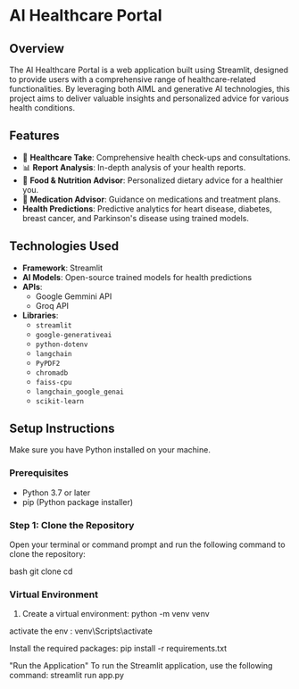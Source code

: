 # AI Healthcare Portal

## Overview

The AI Healthcare Portal is a web application built using Streamlit, designed to provide users with a comprehensive range of healthcare-related functionalities. By leveraging both AIML and generative AI technologies, this project aims to deliver valuable insights and personalized advice for various health conditions.

## Features

- 🏥 **Healthcare Take**: Comprehensive health check-ups and consultations.
- 📊 **Report Analysis**: In-depth analysis of your health reports.
- 🥗 **Food & Nutrition Advisor**: Personalized dietary advice for a healthier you.
- 💊 **Medication Advisor**: Guidance on medications and treatment plans.
- **Health Predictions**: Predictive analytics for heart disease, diabetes, breast cancer, and Parkinson's disease using trained models.

## Technologies Used

- **Framework**: Streamlit
- **AI Models**: Open-source trained models for health predictions
- **APIs**: 
  - Google Gemmini API
  - Groq API
- **Libraries**:
  - `streamlit`
  - `google-generativeai`
  - `python-dotenv`
  - `langchain`
  - `PyPDF2`
  - `chromadb`
  - `faiss-cpu`
  - `langchain_google_genai`
  - `scikit-learn`

## Setup Instructions


Make sure you have Python installed on your machine. 


### Prerequisites

- Python 3.7 or later
- pip (Python package installer)

### Step 1: Clone the Repository

Open your terminal or command prompt and run the following command to clone the repository:

bash
git clone <your-repo-url>
cd <your-repo-name>




### Virtual Environment

1. Create a virtual environment:                                python -m venv venv

activate the env :                                              venv\Scripts\activate

Install the required packages:                                  pip install -r requirements.txt

"Run the Application"
To run the Streamlit application, use the following command:    streamlit run app.py